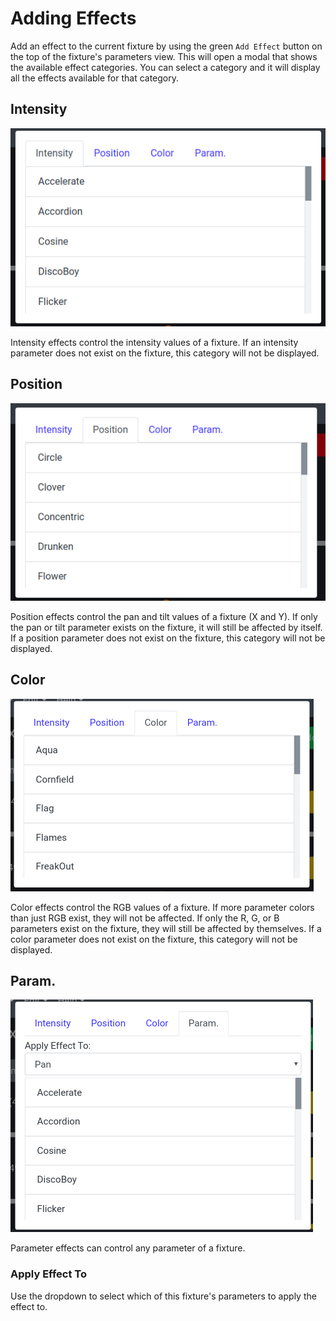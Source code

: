 # Adding Effects

Add an effect to the current fixture by using the green `Add Effect` button on the top of the fixture's parameters view. This will open a modal that shows the available effect categories. You can select a category and it will display all the effects available for that category.

## Intensity

![Add Effects Modal Intensity](../../../images/effects_modal_intensity.png)

Intensity effects control the intensity values of a fixture. If an intensity parameter does not exist on the fixture, this category will not be displayed.

## Position

![Add Effects Modal Position](../../../images/effects_modal_position.png)

Position effects control the pan and tilt values of a fixture (X and Y). If only the pan or tilt parameter exists on the fixture, it will still be affected by itself. If a position parameter does not exist on the fixture, this category will not be displayed.

## Color

![Add Effects Modal Color](../../../images/effects_modal_color.png)

Color effects control the RGB values of a fixture. If more parameter colors than just RGB exist, they will not be affected. If only the R, G, or B parameters exist on the fixture, they will still be affected by themselves. If a color parameter does not exist on the fixture, this category will not be displayed.

## Param.

![Add Effects Modal Param](../../../images/effects_modal_param.png)

Parameter effects can control any parameter of a fixture.

### Apply Effect To

Use the dropdown to select which of this fixture's parameters to apply the effect to.